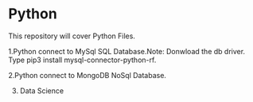 # Python 

This repository will cover Python Files.

1.Python connect to MySql SQL Database.Note: Donwload the db driver.   
Type pip3 install mysql-connector-python-rf.      
  
2.Python connect to MongoDB NoSql Database.

3. Data Science
